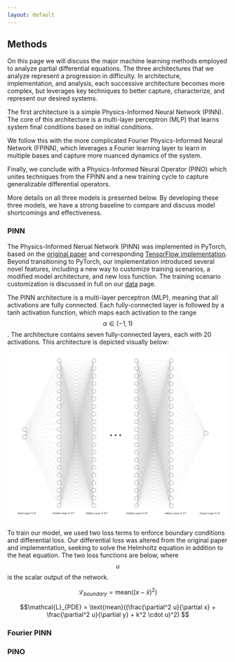 ```yaml
---
layout: default
---
```


## Methods
On this page we will discuss the major machine learning methods employed to analyze partial differential equations. The three architectures that we analyze represent a progression in difficulty. In architecture, implementation, and analysis, each successive architecture becomes more complex, but leverages key techniques to better capture, characterize, and represent our desired systems.

The first architecture is a simple Physics-Informed Neural Network (PINN). The core of this architecture is a multi-layer perceptron (MLP) that learns system final conditions based on initial conditions. 

We follow this with the more complicated Fourier Physics-Informed Neural Network (FPINN), which leverages a Fourier learning layer to learn in multiple bases and capture more nuanced dynamics of the system. 

Finally, we conclude with a Physics-Informed Neural Operator (PINO) which unites techniques from the FPINN and a new training cycle to capture generalizable differential operators. 

More details on all three models is presented below. By developing these three models, we have a strong baseline to compare and discuss model shortcomings and effectiveness.  

### PINN

The Physics-Informed Nerual Network (PINN) was implemented in PyTorch, based on the [original paper](https://arxiv.org/abs/1711.10561) and corresponding [TensorFlow implementation](https://github.com/314arhaam/heat-pinn/blob/main/codes/heatman.ipynb). Beyond transitioning to PyTorch, our implementation introduced several novel features, including a new way to customize training scenarios, a modified model architecture, and new loss function. The training scenario customization is discussed in full on our [data](./data.md) page. 

The PINN architecture is a multi-layer perceptron (MLP), meaning that all activations are fully connected. Each fully-connected layer is followed by a tanh activation function, which maps each activation to the range $$\alpha \in (-1, 1)$$. The architecture contains seven fully-connected layers, each with 20 activations. This architecture is depicted visually below:

![PINN Diagram](/assets/imgs/MLP_diagram.png)

To train our model, we used two loss terms to enforce boundary conditions and differential loss. Our differential loss was altered from the original paper and implementation, seeking to solve the Helmholtz equation in addition to the heat equation. The two loss functions are below, where $$u$$ is the scalar output of the network.

$$\mathcal{L}_{boundary} = \text{mean}((x - \hat{x})^{2}) $$

$$\mathcal{L}_{PDE} = \text{mean}((\frac{\partial^2 u}{\partial x} + \frac{\partial^2 u}{\partial y} + k^2 \cdot u)^2) $$


### Fourier PINN

### PINO
